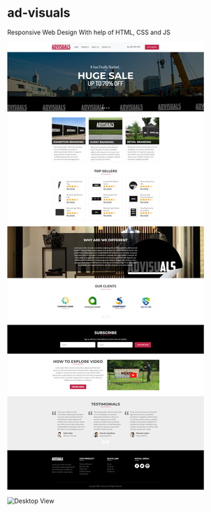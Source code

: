# ad-visuals
Responsive Web Design With help of HTML, CSS and JS

![Desktop View](assets/Ad-visuals.png)

![Desktop View](assets/assets/Ad-visuals-responsive.png)
